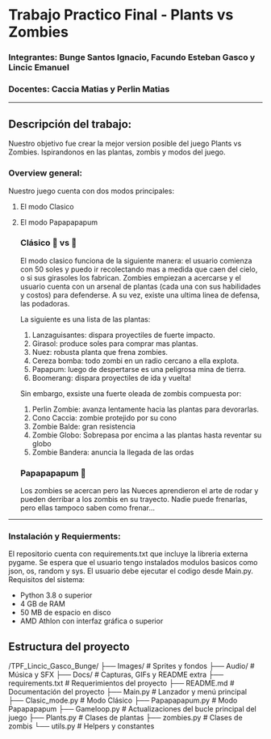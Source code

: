 # Trabajo Practico Final - Plants vs Zombies
### Integrantes: Bunge Santos Ignacio, Facundo Esteban Gasco y Lincic Emanuel
### Docentes: Caccia Matias y Perlin Matias
--------------------
## Descripción del trabajo:
Nuestro objetivo fue crear la mejor version posible del juego Plants vs Zombies. Ispirandonos en las plantas, zombis y modos del juego. 
### Overview general:
Nuestro juego cuenta con dos modos principales:
1. El modo Clasico
2. El modo Papapapapum
    ### Clásico 🌻 vs 🧟
    El modo clasico funciona de la siguiente manera: el usuario comienza con 50 soles y puedo ir recolectando mas a medida que caen del cielo, o si sus girasoles los fabrican. Zombies empiezan a acercarse y el usuario cuenta con un arsenal de plantas (cada una con sus habilidades y costos) para defenderse. A su vez, existe una ultima linea de defensa, las podadoras. 

    La siguiente es una lista de las plantas:
    1. Lanzaguisantes: dispara proyectiles de fuerte impacto.
    2. Girasol: produce soles para comprar mas plantas.
    3. Nuez: robusta planta que frena zombies.
    4. Cereza bomba: todo zombi en un radio cercano a ella explota.
    5. Papapum: luego de despertarse es una peligrosa mina de tierra.
    6. Boomerang: dispara proyectiles de ida y vuelta!

    Sin embargo, exsiste una fuerte oleada de zombis compuesta por:
    1. Perlin Zombie: avanza lentamente hacia las plantas para devorarlas.
    2. Cono Caccia: zombie protejido por su cono
    3. Zombie Balde: gran resistencia
    4. Zombie Globo: Sobrepasa por encima a las plantas hasta reventar su globo
    5. Zombie Bandera: anuncia la llegada de las ordas
    ### Papapapapum 🥜
    Los zombies se acercan pero las Nueces aprendieron el arte de rodar y pueden derribar a los zombis en su trayecto. Nadie puede frenarlas, pero ellas tampoco saben como frenar...
-----
### Instalación y Requierments:
El repositorio cuenta con requirements.txt que incluye la libreria externa pygame. Se espera que el usuario tengo instalados modulos basicos como json, os, random y sys. El usuario debe ejecutar el codigo desde Main.py. 
Requisitos del sistema:
- Python 3.8 o superior
- 4 GB de RAM
- 50 MB de espacio en disco
- AMD Athlon con interfaz gráfica o superior

## Estructura del proyecto

/TPF_Lincic_Gasco_Bunge/
├── Images/            # Sprites y fondos
├── Audio/             # Música y SFX
├── Docs/              # Capturas, GIFs y README extra
├── requirements.txt   # Requerimientos del proyecto
├── README.md          # Documentación del proyecto
├── Main.py            # Lanzador y menú principal
├── Clasic_mode.py     # Modo Clásico
├── Papapapapum.py     # Modo Papapapapum
├── Gameloop.py        # Actualizaciones del bucle principal del juego
├── Plants.py          # Clases de plantas
├── zombies.py         # Clases de zombis
└── utils.py           # Helpers y constantes
